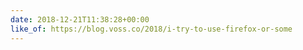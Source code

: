 ```yaml
---
date: 2018-12-21T11:38:28+00:00
like_of: https://blog.voss.co/2018/i-try-to-use-firefox-or-some
---
```

